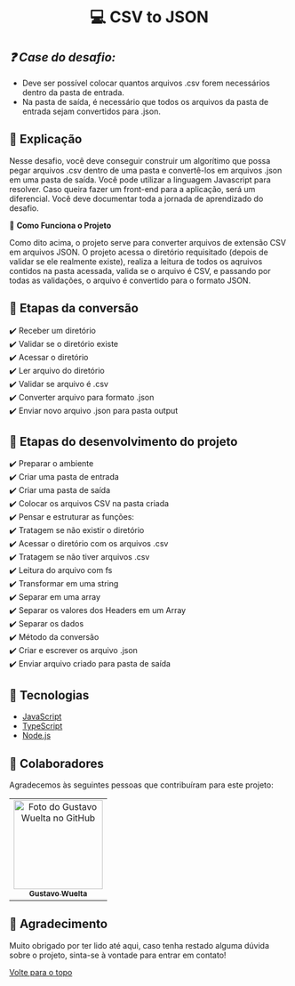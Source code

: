 
<h1 align="center">💻 CSV to JSON</h1>


## <i> ❓ Case do desafio: </i> 
- Deve ser possível colocar quantos arquivos .csv forem necessários dentro da pasta de entrada.
- Na pasta de saída, é necessário que todos os arquivos da pasta de entrada sejam convertidos para .json.
## :page_facing_up: Explicação
Nesse desafio, você deve conseguir construir um algorítimo que possa pegar arquivos .csv dentro de uma pasta e convertê-los em arquivos .json em uma pasta de saída. Você pode utilizar a linguagem Javascript para resolver. Caso queira fazer um front-end para a aplicação, será um diferencial. Você deve documentar toda a jornada de aprendizado do desafio.

🎲 **Como Funciona o Projeto**

Como dito acima, o projeto serve para converter arquivos de extensão CSV em arquivos JSON. O projeto acessa o diretório requisitado (depois de validar se ele realmente existe), realiza a leitura de todos os aqruivos contidos na pasta acessada, valida se o arquivo é CSV, e passando por todas as validações, o arquivo é convertido para o formato JSON.



## 💾 Etapas da conversão
:heavy_check_mark: Receber um diretório\
:heavy_check_mark: Validar se o diretório existe\
:heavy_check_mark: Acessar o diretório\
:heavy_check_mark: Ler arquivo do diretório\
:heavy_check_mark: Validar se arquivo é .csv\
:heavy_check_mark: Converter arquivo para formato .json\
:heavy_check_mark: Enviar novo arquivo .json para pasta output


## 🎯 Etapas do desenvolvimento do projeto

:heavy_check_mark: Preparar o ambiente\
:heavy_check_mark: Criar uma pasta de entrada\
:heavy_check_mark: Criar uma pasta de saída\
:heavy_check_mark: Colocar os arquivos CSV na pasta criada\
:heavy_check_mark: Pensar e estruturar as funções:\
:heavy_check_mark: Tratagem se não existir o diretório\
:heavy_check_mark: Acessar o diretório com os arquivos .csv\
:heavy_check_mark: Tratagem se não tiver arquivos .csv\
:heavy_check_mark: Leitura do arquivo com fs\
:heavy_check_mark: Transformar em uma string\
:heavy_check_mark: Separar em uma array\
:heavy_check_mark: Separar os valores dos Headers em um Array\
:heavy_check_mark: Separar os dados\
:heavy_check_mark: Método da conversão\
:heavy_check_mark: Criar e escrever os arquivo .json\
:heavy_check_mark: Enviar arquivo criado para pasta de saída



## 🚀 Tecnologias

- [JavaScript](https://www.javascript.com/)
- [TypeScript](https://www.typescriptlang.org/)
- [Node.js](https://nodejs.org/en/)


## 🤝 Colaboradores

Agradecemos às seguintes pessoas que contribuíram para este projeto:

<table>
  <tr>
    <td align="center">
      <a href="#">
        <img src="https://avatars.githubusercontent.com/u/101107981?v=4" width="160px;" alt="Foto do Gustavo Wuelta no GitHub"/><br>
        <sub>
          <b>Gustavo Wuelta</b>
        </sub>
      </a>
    </td>
  </tr>
</table>

## 📝 Agradecimento

Muito obrigado por ter lido até aqui, caso tenha restado alguma dúvida sobre o projeto, sinta-se à vontade para entrar em contato!

<a href="#top">Volte para o topo</a>
